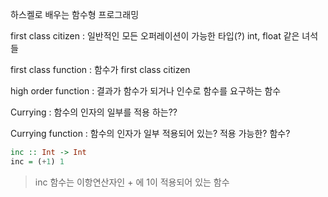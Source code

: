 하스켈로 배우는 함수형 프로그래밍

first class citizen : 일반적인 모든 오퍼레이션이 가능한 타입(?) int, float 같은 녀석들

first class function : 함수가 first class citizen

high order function : 결과가 함수가 되거나 인수로 함수를 요구하는 함수

Currying : 함수의 인자의 일부를 적용 하는??

Currying function : 함수의 인자가 일부 적용되어 있는? 적용 가능한? 함수?

```haskell
inc :: Int -> Int
inc = (+1) 1
```
> inc 함수는 이항연산자인 + 에 1이 적용되어 있는 함수

